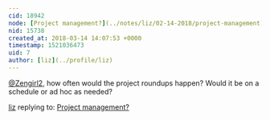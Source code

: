 ```yaml
---
cid: 18942
node: [Project management?](../notes/liz/02-14-2018/project-management)
nid: 15738
created_at: 2018-03-14 14:07:53 +0000
timestamp: 1521036473
uid: 7
author: [liz](../profile/liz)
---
```


[@Zengirl2](/profile/Zengirl2), how often would the project roundups happen? Would it be on a schedule or ad hoc as needed?

[liz](../profile/liz) replying to: [Project management?](../notes/liz/02-14-2018/project-management)

